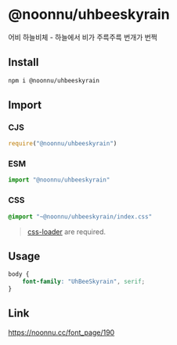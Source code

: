 # @noonnu/uhbeeskyrain
어비 하늘비체 - 하늘에서 비가 주륵주륵 번개가 번쩍

## Install
```sh
npm i @noonnu/uhbeeskyrain
```
## Import
### CJS
```js
require("@noonnu/uhbeeskyrain")
```
### ESM
```js
import "@noonnu/uhbeeskyrain"
```
### CSS 
```css
@import "~@noonnu/uhbeeskyrain/index.css"
```
> [css-loader](https://github.com/webpack-contrib/css-loader) are required.

## Usage
```css
body {
    font-family: "UhBeeSkyrain", serif;
}
```

## Link
https://noonnu.cc/font_page/190